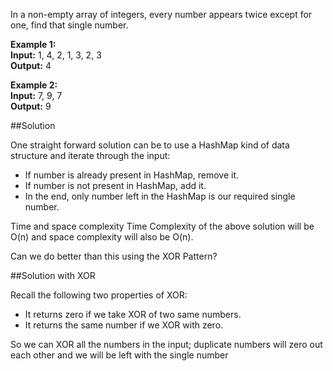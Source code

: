 In a non-empty array of integers, every number appears twice except for one, find that single number.

**Example 1:**  
**Input:** 1, 4, 2, 1, 3, 2, 3  
**Output:** 4

**Example 2:**  
**Input:** 7, 9, 7  
**Output:** 9

##Solution

One straight forward solution can be to use a HashMap kind of data structure and iterate through the input:
* If number is already present in HashMap, remove it.
* If number is not present in HashMap, add it.
* In the end, only number left in the HashMap is our required single number.

Time and space complexity Time Complexity of the above solution will be O(n) and space complexity will also be O(n).

Can we do better than this using the XOR Pattern?

##Solution with XOR

Recall the following two properties of XOR:
* It returns zero if we take XOR of two same numbers.
* It returns the same number if we XOR with zero.

So we can XOR all the numbers in the input; duplicate numbers will zero out each other and we will be left with
the single number